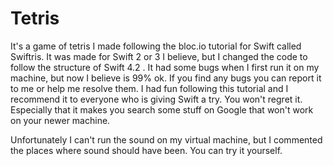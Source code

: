 # Tetris
It's a game of tetris I made following the bloc.io tutorial for Swift called Swiftris. It was made for Swift 2 or 3 I believe, but I changed the code to follow the structure of Swift 4.2 . 
It had some bugs when I first run it on my machine, but now I believe is 99% ok. If you find any bugs you can report it to me or help me resolve them. 
I had fun following this tutorial and I recommend it to everyone who is giving Swift a try. You won't regret it. Especially that it makes you search some stuff on Google that won't work on your newer machine.

Unfortunately I can't run the sound on my virtual machine, but I commented the places where sound should have been. You can try it yourself.
